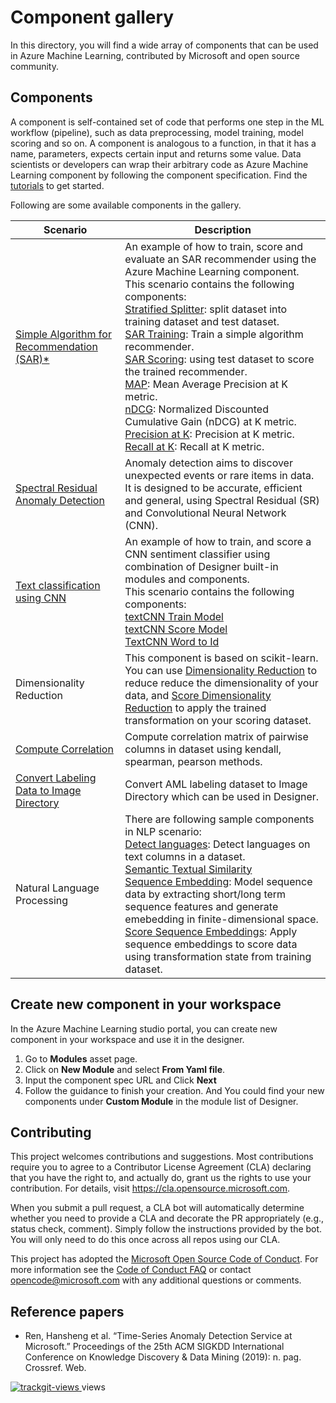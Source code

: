 # Component gallery
In this directory, you will find a wide array of components that can be used in Azure Machine Learning, contributed by Microsoft and open source community. 

## Components
A component is self-contained set of code that performs one step in the ML workflow (pipeline), such as data preprocessing, model training, model scoring and so on. A component is analogous to a function, in that it has a name, parameters, expects certain input and returns some value. Data scientists or developers can wrap their arbitrary code as Azure Machine Learning component by following the component specification. Find the [tutorials](../tutorial) to get started.

Following are some available components in the gallery.

| Scenario |Description |
| --- | --- |
|[Simple Algorithm for Recommendation (SAR)*](https://github.com/microsoft/recommenders/tree/master/examples/00_quick_start) | An example of how to train, score and evaluate an SAR recommender using the Azure Machine Learning component. </br> This scenario contains the following components: </br> [Stratified Splitter](https://github.com/microsoft/recommenders/blob/andreas/hyperdrive/reco_utils/azureml/azureml_designer_modules/module_specs/stratified_splitter.yaml): split dataset into training dataset and test dataset. </br> [SAR Training](https://github.com/microsoft/recommenders/blob/andreas/hyperdrive/reco_utils/azureml/azureml_designer_modules/module_specs/sar_train.yaml): Train a simple algorithm recommender. </br> [SAR Scoring](https://github.com/microsoft/recommenders/blob/andreas/hyperdrive/reco_utils/azureml/azureml_designer_modules/module_specs/sar_score.yaml): using test dataset to score the trained recommender. </br> [MAP](https://github.com/microsoft/recommenders/blob/andreas/hyperdrive/reco_utils/azureml/azureml_designer_modules/module_specs/map.yaml): Mean Average Precision at K metric. </br> [nDCG](https://github.com/microsoft/recommenders/blob/andreas/hyperdrive/reco_utils/azureml/azureml_designer_modules/module_specs/ndcg.yaml): Normalized Discounted Cumulative Gain (nDCG) at K metric. </br> [Precision at K](https://github.com/microsoft/recommenders/blob/andreas/hyperdrive/reco_utils/azureml/azureml_designer_modules/module_specs/precision_at_k.yaml): Precision at K metric. </br> [Recall at K](https://github.com/microsoft/recommenders/blob/andreas/hyperdrive/reco_utils/azureml/azureml_designer_modules/module_specs/recall_at_k.yaml): Recall at K metric. 
|[Spectral Residual Anomaly Detection](https://github.com/microsoft/anomalydetector/tree/master/aml_module)| Anomaly detection aims to discover unexpected events or rare items in data. It is designed to be accurate, efficient and general, using Spectral Residual (SR) and Convolutional Neural Network (CNN).
| [Text classification using CNN](./text-cnn) | An example of how to train, and score a CNN sentiment classifier using combination of Designer built-in modules and components. </br> This scenario contains the following components:</br> [textCNN Train Model](./text-cnn/textcnn-train/train.yaml) </br> [textCNN Score Model](./text-cnn/text-score/score.yaml) </br> [TextCNN Word to Id](./text-cnn/textcnn-preprocess/preprocess.yaml) </br> 
| Dimensionality Reduction | This component is based on scikit-learn. You can use [Dimensionality Reduction](./dimensionality_reduction/module_specs/pca_train_module.yaml) to reduce reduce the dimensionality of your data, and [Score Dimensionality Reduction](./dimensionality_reduction/module_specs/pca_score_module.yaml) to apply the trained transformation on your scoring dataset.
| [Compute Correlation](./compute_correlation/module_specs/compute_correlation_module.yaml) | Compute correlation matrix of pairwise columns in dataset using kendall, spearman, pearson methods. 
| [Convert Labeling Data to Image Directory](./convert-labeling-data-to-image-directory/convert_labeling_data_to_image_directory.spec.yaml) | Convert AML labeling dataset to Image Directory which can be used in Designer. 
| Natural Language Processing | There are following sample components in NLP scenario: </br> [Detect languages](./detect_languages/module_specs/languages_module.yaml): Detect languages on text columns in a dataset. </br> [Semantic Textual Similarity](./semantic_textual_similarity/module_specs/sts_module.yaml) </br> [Sequence Embedding](./sequence_embedding/module_specs/sgt_train_module.yaml): Model sequence data by extracting short/long term sequence features and generate emebedding in finite-dimensional space. </br> [Score Sequence Embeddings](./sequence_embedding/module_specs/sgt_score_module.yaml): Apply sequence embeddings to score data using transformation state from training dataset. |

## Create new component in your workspace

In the Azure Machine Learning studio portal, you can create new component in your workspace and use it in the designer.
1. Go to **Modules** asset page.
1. Click on **New Module** and select **From Yaml file**.
1. Input the component spec URL and Click **Next**
1. Follow the guidance to finish your creation. And You could find your new components under **Custom Module** in the module list of Designer.


## Contributing

This project welcomes contributions and suggestions.  Most contributions require you to agree to a
Contributor License Agreement (CLA) declaring that you have the right to, and actually do, grant us
the rights to use your contribution. For details, visit https://cla.opensource.microsoft.com.

When you submit a pull request, a CLA bot will automatically determine whether you need to provide
a CLA and decorate the PR appropriately (e.g., status check, comment). Simply follow the instructions
provided by the bot. You will only need to do this once across all repos using our CLA.

This project has adopted the [Microsoft Open Source Code of Conduct](https://opensource.microsoft.com/codeofconduct/).
For more information see the [Code of Conduct FAQ](https://opensource.microsoft.com/codeofconduct/faq/) or
contact [opencode@microsoft.com](mailto:opencode@microsoft.com) with any additional questions or comments.

## Reference papers
- Ren, Hansheng et al. “Time-Series Anomaly Detection Service at Microsoft.” Proceedings of the 25th ACM SIGKDD International Conference on Knowledge Discovery & Data Mining (2019): n. pag. Crossref. Web.


<a href="https://trackgit.com">
<img src="https://sfy.cx/u/oFs" alt="trackgit-views" />
</a> views